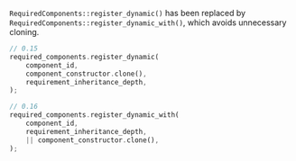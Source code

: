 `RequiredComponents::register_dynamic()` has been replaced by `RequiredComponents::register_dynamic_with()`, which avoids unnecessary cloning.

```rust
// 0.15
required_components.register_dynamic(
    component_id,
    component_constructor.clone(),
    requirement_inheritance_depth,
);

// 0.16
required_components.register_dynamic_with(
    component_id,
    requirement_inheritance_depth,
    || component_constructor.clone(),
);
```

